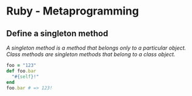 # Ruby - Metaprogramming

## Define a singleton method
_A singleton method is a method that belongs only to a particular object. Class methods are singleton methods that belong to a class object._
```rb
foo = "123"
def foo.bar
  "#{self}!"
end
foo.bar # => 123!
```

